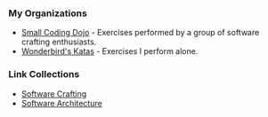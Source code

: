 ### My Organizations

- [Small Coding Dojo](https://github.com/small-coding-dojo) - Exercises performed by a group of software crafting enthusiasts.
- [Wonderbird's Katas](https://github.com/wonderbirds-katas) - Exercises I perform alone.

### Link Collections

- [Software Crafting](https://wonderbird.github.io/pages/software-crafting/)
- [Software Architecture](https://github.com/hojak/awesome-architecture)

<!--
**wonderbird/wonderbird** is a ✨ _special_ ✨ repository because its `README.md` (this file) appears on your GitHub profile.

Here are some ideas to get you started:

- 🔭 I’m currently working on ...
- 🌱 I’m currently learning ...
- 👯 I’m looking to collaborate on ...
- 🤔 I’m looking for help with ...
- 💬 Ask me about ...
- 📫 How to reach me: ...
- 😄 Pronouns: ...
- ⚡ Fun fact: ...
-->
